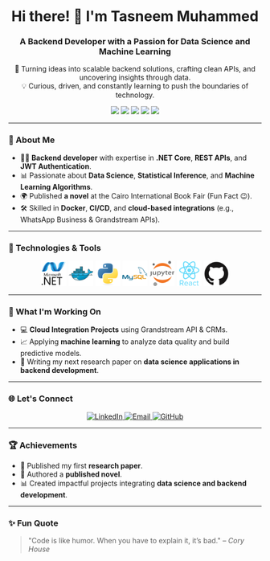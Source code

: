 <h1 align="center">
  Hi there! 👋 I'm <strong>Tasneem Muhammed</strong>
</h1>
<h3 align="center">
  A Backend Developer with a Passion for Data Science and Machine Learning
</h3>
<p align="center">
  🚀 Turning ideas into scalable backend solutions, crafting clean APIs, and uncovering insights through data.  
  <br>💡 Curious, driven, and constantly learning to push the boundaries of technology.
</p>

<p align="center">
  <img src="https://img.shields.io/badge/.NET_Core-5C2D91?style=for-the-badge&logo=dotnet&logoColor=white" />
  <img src="https://img.shields.io/badge/Docker-2496ED?style=for-the-badge&logo=docker&logoColor=white" />
  <img src="https://img.shields.io/badge/Data_Science-FFD700?style=for-the-badge&logo=python&logoColor=black" />
  <img src="https://img.shields.io/badge/SQL-CC2927?style=for-the-badge&logo=microsoftsqlserver&logoColor=white" />
  <img src="https://img.shields.io/badge/Machine_Learning-0769AD?style=for-the-badge&logo=jupyter&logoColor=white" />
</p>

---

### 🌟 About Me
- 👩‍💻 **Backend developer** with expertise in **.NET Core**, **REST APIs**, and **JWT Authentication**.
- 📊 Passionate about **Data Science**, **Statistical Inference**, and **Machine Learning Algorithms**.
- 🌍 Published **a novel** at the Cairo International Book Fair (Fun Fact 😉).
- 🛠️ Skilled in **Docker**, **CI/CD**, and **cloud-based integrations** (e.g., WhatsApp Business & Grandstream APIs).

---

### 🔧 Technologies & Tools
<p align="center">
  <img src="https://raw.githubusercontent.com/devicons/devicon/master/icons/dot-net/dot-net-original-wordmark.svg" alt=".NET Core" width="50" height="50" />
  <img src="https://raw.githubusercontent.com/devicons/devicon/master/icons/docker/docker-original.svg" alt="Docker" width="50" height="50" />
  <img src="https://raw.githubusercontent.com/devicons/devicon/master/icons/python/python-original.svg" alt="Python" width="50" height="50" />
  <img src="https://raw.githubusercontent.com/devicons/devicon/master/icons/mysql/mysql-original-wordmark.svg" alt="MySQL" width="50" height="50" />
  <img src="https://raw.githubusercontent.com/devicons/devicon/master/icons/jupyter/jupyter-original-wordmark.svg" alt="Jupyter" width="50" height="50" />
  <img src="https://raw.githubusercontent.com/devicons/devicon/master/icons/react/react-original-wordmark.svg" alt="React" width="50" height="50" />
  <img src="https://raw.githubusercontent.com/devicons/devicon/master/icons/github/github-original.svg" alt="GitHub" width="50" height="50" />
</p>

---

### 🚀 What I'm Working On
- 💻 **Cloud Integration Projects** using Grandstream API & CRMs.
- 📈 Applying **machine learning** to analyze data quality and build predictive models.
- 📝 Writing my next research paper on **data science applications in backend development**.

---

### 🌐 Let's Connect
<p align="center">
  <a href="https://www.linkedin.com/in/tasneem-el-tabakh-5a79b0241/" target="_blank">
    <img src="https://img.shields.io/badge/LinkedIn-0077B5?style=for-the-badge&logo=linkedin&logoColor=white" alt="LinkedIn" />
  </a>
  <a href="mailto:tasneemeltabakhh@gmail.com">
    <img src="https://img.shields.io/badge/Email-D14836?style=for-the-badge&logo=gmail&logoColor=white" alt="Email" />
  </a>
  <a href="https://github.com/TasneemEltabakh" target="_blank">
    <img src="https://img.shields.io/badge/GitHub-181717?style=for-the-badge&logo=github&logoColor=white" alt="GitHub" />
  </a>
</p>

---

### 🏆 Achievements
- 🏅 Published my first **research paper**.
- 📘 Authored a **published novel**.
- 📊 Created impactful projects integrating **data science and backend development**.

---

### ✨ Fun Quote
> "Code is like humor. When you have to explain it, it’s bad." – *Cory House*
